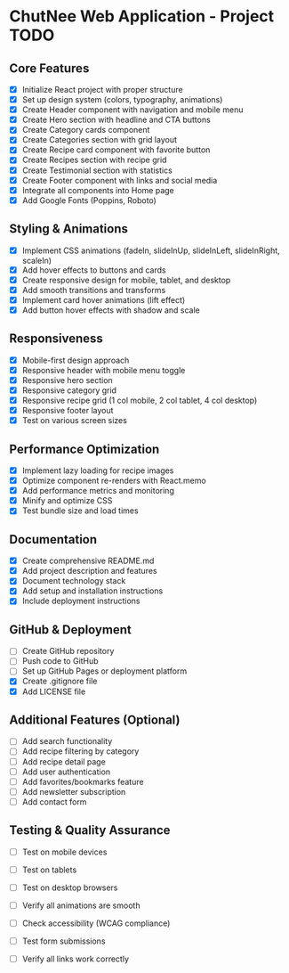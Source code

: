 # ChutNee Web Application - Project TODO

## Core Features
- [x] Initialize React project with proper structure
- [x] Set up design system (colors, typography, animations)
- [x] Create Header component with navigation and mobile menu
- [x] Create Hero section with headline and CTA buttons
- [x] Create Category cards component
- [x] Create Categories section with grid layout
- [x] Create Recipe card component with favorite button
- [x] Create Recipes section with recipe grid
- [x] Create Testimonial section with statistics
- [x] Create Footer component with links and social media
- [x] Integrate all components into Home page
- [x] Add Google Fonts (Poppins, Roboto)

## Styling & Animations
- [x] Implement CSS animations (fadeIn, slideInUp, slideInLeft, slideInRight, scaleIn)
- [x] Add hover effects to buttons and cards
- [x] Create responsive design for mobile, tablet, and desktop
- [x] Add smooth transitions and transforms
- [x] Implement card hover animations (lift effect)
- [x] Add button hover effects with shadow and scale

## Responsiveness
- [x] Mobile-first design approach
- [x] Responsive header with mobile menu toggle
- [x] Responsive hero section
- [x] Responsive category grid
- [x] Responsive recipe grid (1 col mobile, 2 col tablet, 4 col desktop)
- [x] Responsive footer layout
- [x] Test on various screen sizes

## Performance Optimization
- [x] Implement lazy loading for recipe images
- [x] Optimize component re-renders with React.memo
- [x] Add performance metrics and monitoring
- [x] Minify and optimize CSS
- [x] Test bundle size and load times

## Documentation
- [x] Create comprehensive README.md
- [x] Add project description and features
- [x] Document technology stack
- [x] Add setup and installation instructions
- [x] Include deployment instructions

## GitHub & Deployment
- [ ] Create GitHub repository
- [ ] Push code to GitHub
- [ ] Set up GitHub Pages or deployment platform
- [x] Create .gitignore file
- [x] Add LICENSE file

## Additional Features (Optional)
- [ ] Add search functionality
- [ ] Add recipe filtering by category
- [ ] Add recipe detail page
- [ ] Add user authentication
- [ ] Add favorites/bookmarks feature
- [ ] Add newsletter subscription
- [ ] Add contact form

## Testing & Quality Assurance
- [ ] Test on mobile devices
- [ ] Test on tablets
- [ ] Test on desktop browsers
- [ ] Verify all animations are smooth
- [ ] Check accessibility (WCAG compliance)
- [ ] Test form submissions
- [ ] Verify all links work correctly

